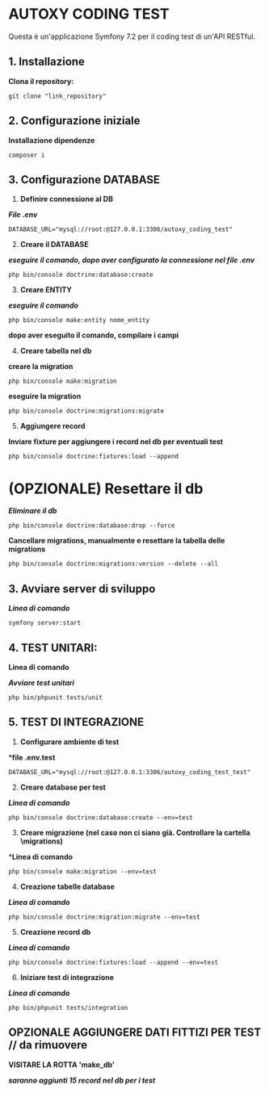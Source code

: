 # AUTOXY CODING TEST

Questa è un'applicazione Symfony 7.2 per il coding test di un'API RESTful.

## 1. Installazione 
 
**Clona il repository:**

`git clone "link_repository"`

## 2. Configurazione iniziale

**Installazione dipendenze**

`composer i`

## 3. Configurazione DATABASE

1.  **Definire connessione al DB**

***File .env***

`DATABASE_URL="mysql://root:@127.0.0.1:3306/autoxy_coding_test"`

2.  **Creare il DATABASE**

***eseguire il comando, dopo aver configurato la connessione nel file .env***

`php bin/console doctrine:database:create`

3. **Creare ENTITY**

***eseguire il comando***

`php bin/console make:entity nome_entity`

**dopo aver eseguito il comando, compilare i campi**

4. **Creare tabella nel db**

**creare la migration**

`php bin/console make:migration`

**eseguire la migration**

`php bin/console doctrine:migrations:migrate`

5. **Aggiungere record**

**Inviare fixture per aggiungere i record nel db per eventuali test**

`php bin/console doctrine:fixtures:load --append`

# (OPZIONALE) Resettare il db

***Eliminare il db***

`php bin/console doctrine:database:drop --force`

**Cancellare migrations, manualmente e resettare la tabella delle migrations**

`php bin/console doctrine:migrations:version --delete --all`

## 3. Avviare server di sviluppo

***Linea di comando***

`symfony server:start`

## 4. TEST UNITARI:

**Linea di comando**

***Avviare test unitari***

`php bin/phpunit tests/unit`

## 5. TEST DI INTEGRAZIONE

1. **Configurare ambiente di test**

***file .env.test**

`DATABASE_URL="mysql://root:@127.0.0.1:3306/autoxy_coding_test_test"`

2. **Creare database per test**

***Linea di comando***

`php bin/console doctrine:database:create --env=test`

3. **Creare migrazione (nel caso non ci siano già. Controllare la cartella \migrations)**

***Linea di comando**

`php bin/console make:migration --env=test`

4. **Creazione tabelle database**

***Linea di comando***

`php bin/console doctrine:migration:migrate --env=test`

5. **Creazione record db**

***Linea di comando***

`php bin/console doctrine:fixtures:load --append --env=test`

6. **Iniziare test di integrazione**

***Linea di comando***

`php bin/phpunit tests/integration`

## OPZIONALE AGGIUNGERE DATI FITTIZI PER TEST // da rimuovere

**VISITARE LA ROTTA 'make_db'**

***saranno aggiunti 15 record nel db per i test***
